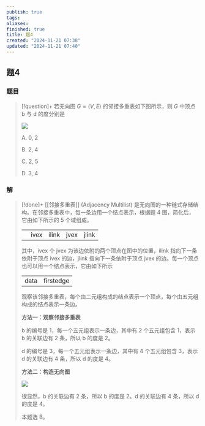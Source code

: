 ```yaml
---
publish: true
tags: 
aliases: 
finished: true
title: 题4
created: "2024-11-21 07:38"
updated: "2024-11-21 07:40"
---
```

## 题4
### 题目
> [!question]+
> 若无向图 $G=(V, E)$ 的邻接多重表如下图所示，则 $G$ 中顶点 b 与 d 的度分别是
> 
> ![](https://pic2.zhimg.com/v2-a7afb228ab63526e3b4646219c4b9a79_r.jpg)
> 
> A. 0, 2
> 
> B. 2, 4
> 
> C. 2, 5
> 
> D. 3, 4
### 解
> [!done]+
> [[邻接多重表]] (Adjacency Multilist) 是无向图的一种链式存储结构。在邻接多重表中，每一条边用一个结点表示，根据题 4 图，简化后，它由如下所示的 5 个域组成。
> 
> <table data-draft-node="block" data-draft-type="table" data-size="normal" data-row-style="normal"><tbody><tr><td></td><td>ivex</td><td>ilink</td><td>jvex</td><td>jlink</td></tr></tbody></table>
> 
> 其中，ivex 个 jvex 为该边依附的两个顶点在图中的位置，ilink 指向下一条依附于顶点 ivex 的边，jlink 指向下一条依附于顶点 jvex 的边。每一个顶点也可以用一个结点表示，它由如下所示
> 
> <table data-draft-node="block" data-draft-type="table" data-size="normal" data-row-style="normal"><tbody><tr><td>data</td><td>firstedge</td></tr></tbody></table>
> 
> 观察该邻接多重表，每个由二元组构成的结点表示一个顶点，每个由五元组构成的结点表示一条边。
> 
> **方法一：观察邻接多重表**
> 
> b 的编号是 1，每一个五元组表示一条边，其中有 2 个五元组包含 1，表示 b 的关联边有 2 条，所以 b 的度是 2。
> 
> d 的编号是 3，每一个五元组表示一条边，其中有 4 个五元组包含 3，表示 d 的关联边有 4 条，所以 d 的度是 4。
> 
> **方法二：构造无向图**
> 
> ![](https://pic1.zhimg.com/v2-2f0351363fa522c67a87dc2dd969f1f2_r.jpg)
> 
> 很显然，b 的关联边有 2 条，所以 b 的度是 2。d 的关联边有 4 条，所以 d 的度是 4。
> 
> 本题选 B。